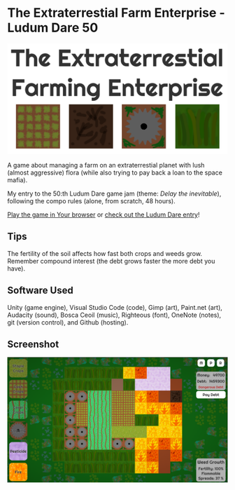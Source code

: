 # The Extraterrestial Farm Enterprise - Ludum Dare 50

![Banner image](https://raw.githubusercontent.com/Aggrathon/LudumDare50/gh-pages/banner.png)

A game about managing a farm on an extraterrestial planet with lush (almost aggressive) flora (while also trying to pay back a loan to the space mafia).

My entry to the 50:th Ludum Dare game jam (theme: *Delay the inevitable*), following the compo rules (alone, from scratch, 48 hours).

[Play the game in Your browser](https://aggrathon.github.io/LudumDare50/) or [check out the Ludum Dare entry](https://ldjam.com/events/ludum-dare/50/the-extraterrestial-farm-enterprise)!

## Tips

The fertility of the soil affects how fast both crops and weeds grow.  
Remember compound interest (the debt grows faster the more debt you have).  

## Software Used

Unity (game engine), Visual Studio Code (code), Gimp (art), Paint.net (art), Audacity (sound), Bosca Ceoil (music), Righteous (font), OneNote (notes), git (version control), and Github (hosting).

## Screenshot

![Screenshot](https://raw.githubusercontent.com/Aggrathon/LudumDare50/gh-pages/screenshot.png)
